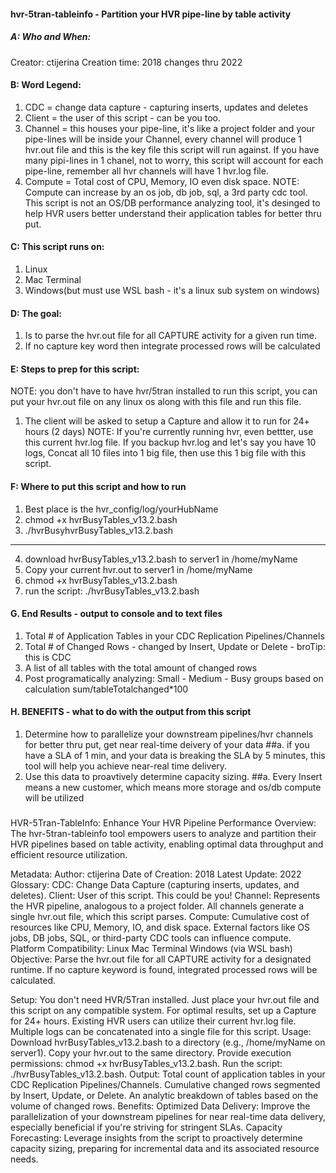 #### hvr-5tran-tableinfo - Partition your HVR pipe-line by table activity

##### A:  Who and When:
Creator: ctijerina 
Creation time: 2018 changes thru 2022

#### B: Word Legend: 
1. CDC = change data capture - capturing inserts, updates and deletes
2. Client = the user of this script - can be you too.
3. Channel = this houses your pipe-line, it's like a project folder and your pipe-lines will be inside your Channel,
             every channel will produce 1 hvr.out file and this is the key file this script will run against.
             If you have many pipi-lines in 1 chanel, not to worry, this script will account for each pipe-line, remember
             all hvr channels will have 1 hvr.log file.
4. Compute = Total cost of CPU, Memory, IO even disk space.
NOTE: Compute can increase by an os job, db job, sql, a 3rd party cdc tool.
This script is not an OS/DB performance analyzing tool, it's desinged to help
HVR users better understand their application tables for better thru put.         

#### C: This script runs on:
1. Linux
2. Mac Terminal
3. Windows(but must use WSL bash - it's a linux sub system on windows)

#### D: The goal:
1. Is to parse the hvr.out file for all CAPTURE activity for a given run time.
2. If no capture key word then integrate processed rows will be calculated

#### E: Steps to prep for this script:
NOTE: you don't have to have hvr/5tran installed to run this script, you can put your
      hvr.out file on any linux os along with this file and run this file.
1. The client will be asked to setup a Capture and allow it to run for 24+ hours (2 days)
   NOTE: If you're currently running hvr, even bettter, use this current hvr.log file.
   If you backup hvr.log and let's say you have 10 logs, Concat all 10 files into 1 big file,
   then use this 1 big file with this script. 

#### F: Where to put this script and how to run
1. Best place is the hvr_config/log/yourHubName
2. chmod +x hvrBusyTables_v13.2.bash
3. ./hvrBusyhvrBusyTables_v13.2.bash
----
4. download hvrBusyTables_v13.2.bash to server1 in /home/myName
5. Copy your current hvr.out to server1 in /home/myName
6. chmod +x hvrBusyTables_v13.2.bash
7. run the script:  ./hvrBusyTables_v13.2.bash

#### G. End Results - output to console and to text files
1. Total # of Application Tables in your CDC Replication Pipelines/Channels
2. Total # of Changed Rows - changed by Insert, Update or Delete - broTip: this is CDC
3. A list of all tables with the total amount of changed rows
4. Post programatically analyzing: Small - Medium - Busy groups based on calculation  sum/tableTotalchanged*100

#### H. BENEFITS - what to do with the output from this script
1. Determine how to parallelize your downstream pipelines/hvr channels for better thru put, get near real-time deivery of your data
##a. if you have a SLA of 1 min, and your data is breaking the SLA by 5 minutes, this tool will help you achieve near-real time delivery.
2. Use this data to proavtively determine capacity sizing.
##a. Every Insert means a new customer, which means more storage and os/db compute will be utilized
#####

HVR-5Tran-TableInfo: Enhance Your HVR Pipeline Performance
Overview: The hvr-5tran-tableinfo tool empowers users to analyze and partition their HVR pipelines based on table activity, enabling optimal data throughput and efficient resource utilization.

Metadata:
Author: ctijerina
Date of Creation: 2018
Latest Update: 2022
Glossary:
CDC: Change Data Capture (capturing inserts, updates, and deletes).
Client: User of this script. This could be you!
Channel: Represents the HVR pipeline, analogous to a project folder. All channels generate a single hvr.out file, which this script parses.
Compute: Cumulative cost of resources like CPU, Memory, IO, and disk space. External factors like OS jobs, DB jobs, SQL, or third-party CDC tools can influence compute.
Platform Compatibility:
Linux
Mac Terminal
Windows (via WSL bash)
Objective:
Parse the hvr.out file for all CAPTURE activity for a designated runtime. If no capture keyword is found, integrated processed rows will be calculated.

Setup:
You don't need HVR/5Tran installed. Just place your hvr.out file and this script on any compatible system.
For optimal results, set up a Capture for 24+ hours. Existing HVR users can utilize their current hvr.log file. Multiple logs can be concatenated into a single file for this script.
Usage:
Download hvrBusyTables_v13.2.bash to a directory (e.g., /home/myName on server1).
Copy your hvr.out to the same directory.
Provide execution permissions: chmod +x hvrBusyTables_v13.2.bash.
Run the script: ./hvrBusyTables_v13.2.bash.
Output:
Total count of application tables in your CDC Replication Pipelines/Channels.
Cumulative changed rows segmented by Insert, Update, or Delete.
An analytic breakdown of tables based on the volume of changed rows.
Benefits:
Optimized Data Delivery: Improve the parallelization of your downstream pipelines for near real-time data delivery, especially beneficial if you're striving for stringent SLAs.
Capacity Forecasting: Leverage insights from the script to proactively determine capacity sizing, preparing for incremental data and its associated resource needs.
